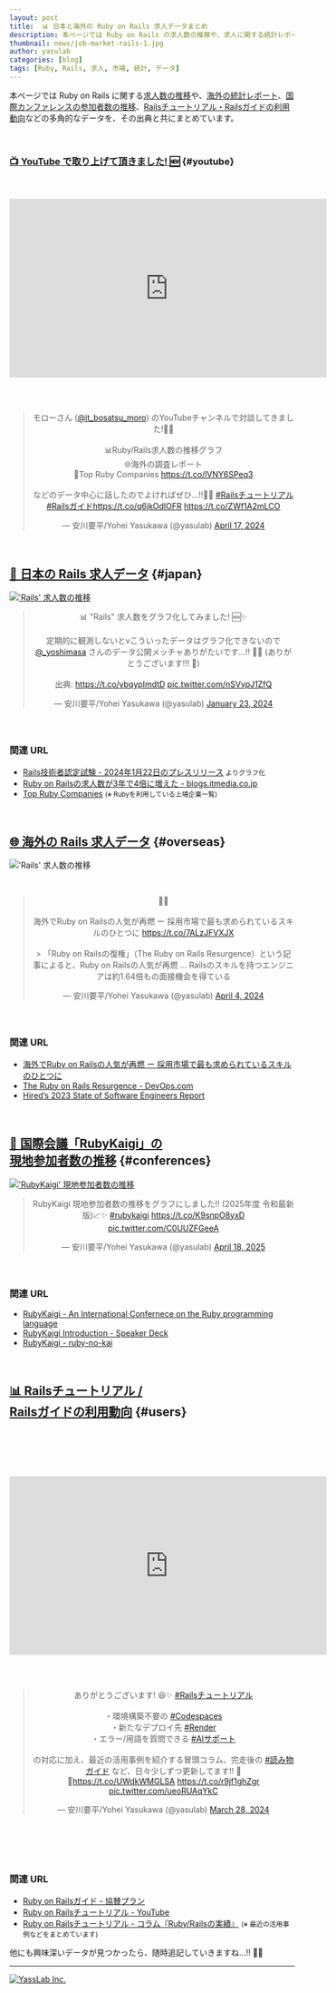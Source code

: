 ```yaml
---
layout: post
title:  📊 日本と海外の Ruby on Rails 求人データまとめ
description: 本ページでは Ruby on Rails の求人数の推移や、求人に関する統計レポート、またRailsチュートリアル・Railsガイドから公開されている利用動向・活用事例などを、その出典と共にまとめています。
thumbnail: news/job-market-rails-1.jpg
author: yasulab
categories: [blog]
tags: [Ruby, Rails, 求人, 市場, 統計, データ]
---
```


本ページでは Ruby on Rails に関する[求人数の推移](#japan)や、[海外の統計レポート](#overseas)、[国際カンファレンスの参加者数の推移](#conferences)、[Railsチュートリアル・Railsガイドの利用動向](#users)などの多角的なデータを、その出典と共にまとめています。

<br>

### [📺 YouTube で取り上げて頂きました! 🆕](#youtube) {#youtube}

<div class="video" style="margin-top: 50px; margin-bottom: 60px;">
  <iframe width="560" height="315" src="https://www.youtube.com/embed/3zzzHkiBzes?rel=0&autoplay=0&showinfo=0&controls=1&fs=1&modestbranding=0" frameborder="0" allow="accelerometer; autoplay; encrypted-media; gyroscope; picture-in-picture" allowfullscreen></iframe>
</div>

<div class="center" style="margin-bottom: 60px;" align="center">
  <blockquote class="twitter-tweet"><p lang="ja" dir="ltr">モローさん (<a href="https://twitter.com/it_bosatsu_moro?ref_src=twsrc%5Etfw">@it_bosatsu_moro</a>) のYouTubeチャンネルで対談してきました!🎤👥<br><br>📊Ruby/Rails求人数の推移グラフ<br>🌐海外の調査レポート<br>💎Top Ruby Companies <a href="https://t.co/lVNY6SPeq3">https://t.co/lVNY6SPeq3</a><br><br>などのデータ中心に話したのでよければぜひ...!!🙏💖 <a href="https://twitter.com/hashtag/Rails%E3%83%81%E3%83%A5%E3%83%BC%E3%83%88%E3%83%AA%E3%82%A2%E3%83%AB?src=hash&amp;ref_src=twsrc%5Etfw">#Railsチュートリアル</a> <a href="https://twitter.com/hashtag/Rails%E3%82%AC%E3%82%A4%E3%83%89?src=hash&amp;ref_src=twsrc%5Etfw">#Railsガイド</a><a href="https://t.co/q6jkOdIOFR">https://t.co/q6jkOdIOFR</a> <a href="https://t.co/ZWf1A2mLCO">https://t.co/ZWf1A2mLCO</a></p>&mdash; 安川要平/Yohei Yasukawa (@yasulab) <a href="https://twitter.com/yasulab/status/1780553142515749191?ref_src=twsrc%5Etfw">April 17, 2024</a></blockquote> <script async src="https://platform.twitter.com/widgets.js" charset="utf-8"></script>
</div>

## [🗾 日本の Rails 求人データ](#japan) {#japan}

[!['Rails' 求人数の推移](/img/news/job-market-rails-1.webp)](/img/news/job-market-rails-1.webp)

<div class="center" style="margin-bottom: 60px;" align="center">
  <blockquote class="twitter-tweet"><p lang="ja" dir="ltr">📊 &quot;Rails&quot; 求人数をグラフ化してみました! 🆕✨<br><br>定期的に観測しないとvこういったデータはグラフ化できないので <a href="https://twitter.com/_yoshimasa?ref_src=twsrc%5Etfw">@_yoshimasa</a> さんのデータ公開メッチャありがたいです...!! 🙏✨ (ありがとうございます!!! 💖)<br><br>出典: <a href="https://t.co/ybqypImdtD">https://t.co/ybqypImdtD</a> <a href="https://t.co/nSVvpJ1ZfQ">pic.twitter.com/nSVvpJ1ZfQ</a></p>&mdash; 安川要平/Yohei Yasukawa (@yasulab) <a href="https://twitter.com/yasulab/status/1749631318118600814?ref_src=twsrc%5Etfw">January 23, 2024</a></blockquote>
</div>

### 関連 URL

- [Rails技術者認定試験 - 2024年1月22日のプレスリリース](https://railsce.com/archives/1082) <small>よりグラフ化</small>
- [Ruby on Railsの求人数が3年で4倍に増えた - blogs.itmedia.co.jp](https://blogs.itmedia.co.jp/yoshimasa/2024/01/ruby_on_rails34rails7basic33.html)
- [Top Ruby Companies](https://toprubycompanies.info/) <small>(※ Rubyを利用している上場企業一覧)</small>

<br>


## [🌐 海外の Rails 求人データ](#overseas) {#overseas}

!['Rails' 求人数の推移](/img/news/job-market-rails-2.webp)

<div class="infogram-embed" data-id="875df761-ea4a-4b02-b76e-24a5c200efe2" data-type="interactive" data-title="Demand for Coding Skills"></div><script>!function(e,n,i,s){var d="InfogramEmbeds";var o=e.getElementsByTagName(n)[0];if(window[d]&&window[d].initialized)window[d].process&&window[d].process();else if(!e.getElementById(i)){var r=e.createElement(n);r.async=1,r.id=i,r.src=s,o.parentNode.insertBefore(r,o)}}(document,"script","infogram-async","https://e.infogram.com/js/dist/embed-loader-min.js");</script>

<br>

<div class="center" style="margin-bottom: 60px;" align="center">
  <blockquote class="twitter-tweet"><p lang="ja" dir="ltr">👀✨<br><br>海外でRuby on Railsの人気が再燃 ー 採用市場で最も求められているスキルのひとつに <a href="https://t.co/7ALzJFVXJX">https://t.co/7ALzJFVXJX</a> <br><br>&gt; 「Ruby on Railsの復権」（The Ruby on Rails Resurgence）という記事によると、Ruby on Railsの人気が再燃 ... Railsのスキルを持つエンジニアは約1.64倍もの面接機会を得ている</p>&mdash; 安川要平/Yohei Yasukawa (@yasulab) <a href="https://twitter.com/yasulab/status/1775808738861150546?ref_src=twsrc%5Etfw">April 4, 2024</a></blockquote>
</div>

### 関連 URL

- [海外でRuby on Railsの人気が再燃 ー 採用市場で最も求められているスキルのひとつに](https://techfeed.io/entries/660de99deb15c67b32adb9f5)
- [The Ruby on Rails Resurgence - DevOps.com](https://devops.com/the-ruby-on-rails-resurgence/)
- [Hired’s 2023 State of Software Engineers Report](https://hired.com/state-of-software-engineers/2023)

<br>

## [💎 国際会議「RubyKaigi」の<br>現地参加者数の推移](#conferences) {#conferences}

[!['RubyKaigi' 現地参加者数の推移](/img/news/job-market-rails-3.webp)](/img/news/job-market-rails-3.webp)

<div class="center" style="margin-bottom: 60px;" align="center">
  <blockquote class="twitter-tweet"><p lang="ja" dir="ltr">RubyKaigi 現地参加者数の推移をグラフにしました!! (2025年度 令和最新版)📈✨ <a href="https://twitter.com/hashtag/rubykaigi?src=hash&amp;ref_src=twsrc%5Etfw">#rubykaigi</a> <a href="https://t.co/K9snpO8yxD">https://t.co/K9snpO8yxD</a> <a href="https://t.co/C0UUZFGeeA">pic.twitter.com/C0UUZFGeeA</a></p>&mdash; 安川要平/Yohei Yasukawa (@yasulab) <a href="https://twitter.com/yasulab/status/1913156853602693215?ref_src=twsrc%5Etfw">April 18, 2025</a></blockquote>
</div>




### 関連 URL

- [RubyKaigi - An International Confernece on the Ruby programming language](https://rubykaigi.org/)
- [RubyKaigi Introduction - Speaker Deck](https://speakerdeck.com/a_matsuda/rubykaigi-introduction)
- [RubyKaigi - ruby-no-kai](https://scrapbox.io/ruby-no-kai/RubyKaigi)

<br>

## [📊 Railsチュートリアル /<br> Railsガイドの利用動向](#users) {#users}

<div style="margin-bottom: 100px;">
  <script async class="speakerdeck-embed"
   data-slide="10" data-ratio="1.33333333333333" data-id="9dda1c62a9b546bcb15e2941d0f77534"
   src="//speakerdeck.com/assets/embed.js"></script>
</div>

<div class="video" style="margin-bottom: 60px;">
  <iframe width="560" height="315" src="https://www.youtube.com/embed/nbI4WfXwXHk?rel=0&autoplay=0&showinfo=0&controls=1&fs=1&modestbranding=0" frameborder="0" allow="accelerometer; autoplay; encrypted-media; gyroscope; picture-in-picture" allowfullscreen></iframe>
</div>

<div class="center" style="margin-bottom: 100px;" align="center">
  <blockquote class="twitter-tweet"><p lang="ja" dir="ltr">ありがとうございます! 😆✨ <a href="https://twitter.com/hashtag/Rails%E3%83%81%E3%83%A5%E3%83%BC%E3%83%88%E3%83%AA%E3%82%A2%E3%83%AB?src=hash&amp;ref_src=twsrc%5Etfw">#Railsチュートリアル</a><br><br>・環境構築不要の <a href="https://twitter.com/hashtag/Codespaces?src=hash&amp;ref_src=twsrc%5Etfw">#Codespaces</a><br>・新たなデプロイ先 <a href="https://twitter.com/hashtag/Render?src=hash&amp;ref_src=twsrc%5Etfw">#Render</a><br>・エラー/用語を質問できる <a href="https://twitter.com/hashtag/AI%E3%82%B5%E3%83%9D%E3%83%BC%E3%83%88?src=hash&amp;ref_src=twsrc%5Etfw">#AIサポート</a><br><br>の対応に加え、最近の活用事例を紹介する冒頭コラム、完走後の <a href="https://twitter.com/hashtag/%E8%AA%AD%E3%81%BF%E7%89%A9%E3%82%AC%E3%82%A4%E3%83%89?src=hash&amp;ref_src=twsrc%5Etfw">#読み物ガイド</a> など、日々少しずつ更新してます!! 💎🆙<a href="https://t.co/UWdkWMGLSA">https://t.co/UWdkWMGLSA</a> <a href="https://t.co/r9jf1ghZgr">https://t.co/r9jf1ghZgr</a> <a href="https://t.co/ueoRUAqYkC">pic.twitter.com/ueoRUAqYkC</a></p>&mdash; 安川要平/Yohei Yasukawa (@yasulab) <a href="https://twitter.com/yasulab/status/1773197142770757936?ref_src=twsrc%5Etfw">March 28, 2024</a></blockquote>
</div>

### 関連 URL

- [Ruby on Railsガイド - 協賛プラン](https://railsguides.jp/sponsors)
- [Ruby on Railsチュートリアル - YouTube](https://www.youtube.com/watch?v=nbI4WfXwXHk)
- [Ruby on Railsチュートリアル - コラム『Ruby/Railsの実績』](https://railstutorial.jp/message) <small>(※ 最近の活用事例などをまとめています)</small>


他にも興味深いデータが見つかったら、随時追記していきますね...!! 📝💨

-----

[![YassLab Inc.](/img/logos/800x200.png)](/)


